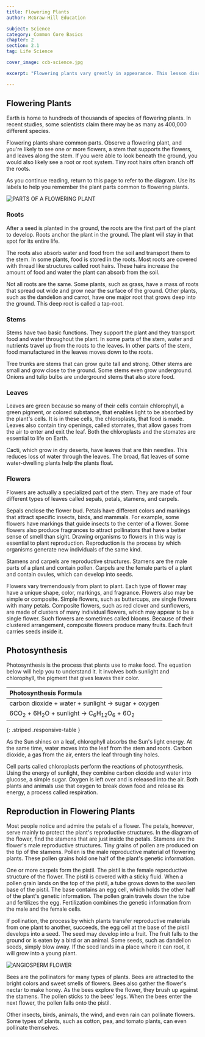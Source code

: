 ```yaml
---
title: Flowering Plants
author: McGraw-Hill Education

subject: Science
category: Common Core Basics
chapter: 2
section: 2.1
tag: Life Science

cover_image: ccb-science.jpg

excerpt: "Flowering plants vary greatly in appearance. This lesson discusses their basic parts and describes plant reproduction and photosynthesis."

---
```

## Flowering Plants

Earth is home to hundreds of thousands of species of flowering plants. In recent studies, some scientists claim there may be as many as 400,000 different species.

Flowering plants share common parts. Observe a flowering plant, and you're likely to see one or more flowers, a stem that supports the flowers, and leaves along the stem. If you were able to look beneath the ground, you would also likely see a root or root system. Tiny root hairs often branch off the roots.

As you continue reading, return to this page to refer to the diagram. Use its labels to help you remember the plant parts common to flowering plants.

![PARTS OF A FLOWERING PLANT]()

### Roots

After a seed is planted in the ground, the roots are the first part of the plant to develop. Roots anchor the plant in the ground. The plant will stay in that spot for its entire life.

The roots also absorb water and food from the soil and transport them to the stem. In some plants, food is stored in the roots. Most roots are covered with thread like structures called root hairs. These hairs increase the amount of food and water the plant can absorb from the soil.

Not all roots are the same. Some plants, such as grass, have a mass of roots that spread out wide and grow near the surface of the ground. Other plants, such as the dandelion and carrot, have one major root that grows deep into the ground. This deep root is called a tap-root.

### Stems

Stems have two basic functions. They support the plant and they transport food and water throughout the plant. In some parts of the stem, water and nutrients travel up from the roots to the leaves. In other parts of the stem, food manufactured in the leaves moves down to the roots.

Tree trunks are stems that can grow quite tall and strong. Other stems are small and grow close to the ground. Some stems even grow underground. Onions and tulip bulbs are underground stems that also store food.

### Leaves

Leaves are green because so many of their cells contain chlorophyll, a green pigment, or colored substance, that enables light to be absorbed by the plant's cells. It is in these cells, the chloroplasts, that food is made. Leaves also contain tiny openings, called stomates, that allow gases from the air to enter and exit the leaf. Both the chloroplasts and the stomates are essential to life on Earth.

Cacti, which grow in dry deserts, have leaves that are thin needles. This reduces loss of water through the leaves. The broad, flat leaves of some water-dwelling plants help the plants float.

### Flowers

Flowers are actually a specialized part of the stem. They are made of four different types of leaves called sepals, petals, stamens, and carpels.

Sepals enclose the flower bud. Petals have different colors and markings that attract specific insects, birds, and mammals. For example, some flowers have markings that guide insects to the center of a flower. Some flowers also produce fragrances to attract pollinators that have a better sense of smell than sight. Drawing organisms to flowers in this way is essential to plant reproduction. Reproduction is the process by which organisms generate new individuals of the same kind.

Stamens and carpels are reproductive structures. Stamens are the male parts of a plant and contain pollen. Carpels are the female parts of a plant and contain ovules, which can develop into seeds.

Flowers vary tremendously from plant to plant. Each type of flower may have a unique shape, color, markings, and fragrance. Flowers also may be simple or composite. Simple flowers, such as buttercups, are single flowers with many petals. Composite flowers, such as red clover and sunflowers, are made of clusters of many individual flowers, which may appear to be a single flower. Such flowers are sometimes called blooms. Because of their clustered arrangement, composite flowers produce many fruits. Each fruit carries seeds inside it.

## Photosynthesis

Photosynthesis is the process that plants use to make food. The equation below will help you to understand it. It involves both sunlight and chlorophyll, the pigment that gives leaves their color.

| Photosynthesis  Formula |
|:-|
| carbon dioxide + water + sunlight &rarr; sugar + oxygen |
| 6CO<sub>2</sub> + 6H<sub>2</sub>O + sunlight &rarr; C<sub>6</sub>H<sub>12</sub>O<sub>6</sub> + 6O<sub>2</sub> |
{: .striped .responsive-table }

As the Sun shines on a leaf, chlorophyll absorbs the Sun's light energy. At the same time, water moves into the leaf from the stem and roots. Carbon dioxide, a gas from the air, enters the leaf through tiny holes.

Cell parts called chloroplasts perform the reactions of photosynthesis. Using the energy of sunlight, they combine carbon dioxide and water into glucose, a simple sugar. Oxygen is left over and is released into the air. Both plants and animals use that oxygen to break down food and release its energy, a process called respiration.

## Reproduction in Flowering Plants

Most people notice and admire the petals of a flower. The petals, however, serve mainly to protect the plant's reproductive structures. In the diagram of the flower, find the stamens that are just inside the petals. Stamens are the flower's male reproductive structures. Tiny grains of pollen are produced on the tip of the stamens. Pollen is the male reproductive material of flowering plants. These pollen grains hold one half of the plant's genetic information.

One or more carpels form the pistil. The pistil is the female reproductive structure of the flower. The pistil is covered with a sticky fluid. When a pollen grain lands on the top of the pistil, a tube grows down to the swollen base of the pistil. The base contains an egg cell, which holds the other half of the plant's genetic information. The pollen grain travels down the tube and fertilizes the egg. Fertilization combines the genetic information from the male and the female cells.

If pollination, the process by which plants transfer reproductive materials from one plant to another, succeeds, the egg cell at the base of the pistil develops into a seed. The seed may develop into a fruit. The fruit falls to the ground or is eaten by a bird or an animal. Some seeds, such as dandelion seeds, simply blow away. If the seed lands in a place where it can root, it will grow into a young plant.

![ANGIOSPERM FLOWER]()

Bees are the pollinators for many types of plants. Bees are attracted to the bright colors and sweet smells of flowers. Bees also gather the flower's nectar to make honey. As the bees explore the flower, they brush up against the stamens. The pollen sticks to the bees' legs. When the bees enter the next flower, the pollen falls onto the pistil.

Other insects, birds, animals, the wind, and even rain can pollinate flowers. Some types of plants, such as cotton, pea, and tomato plants, can even pollinate themselves.
